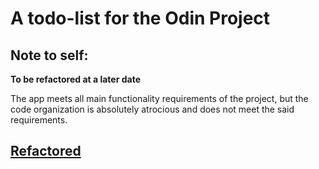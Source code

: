 # A todo-list for the Odin Project

## Note to self:

**To be refactored at a later date**

The app meets all main functionality requirements of the project,
but the code organization is absolutely atrocious and does not meet
the said requirements.

## [Refactored](https://github.com/ARodrigues92/todo-list-refactor)
